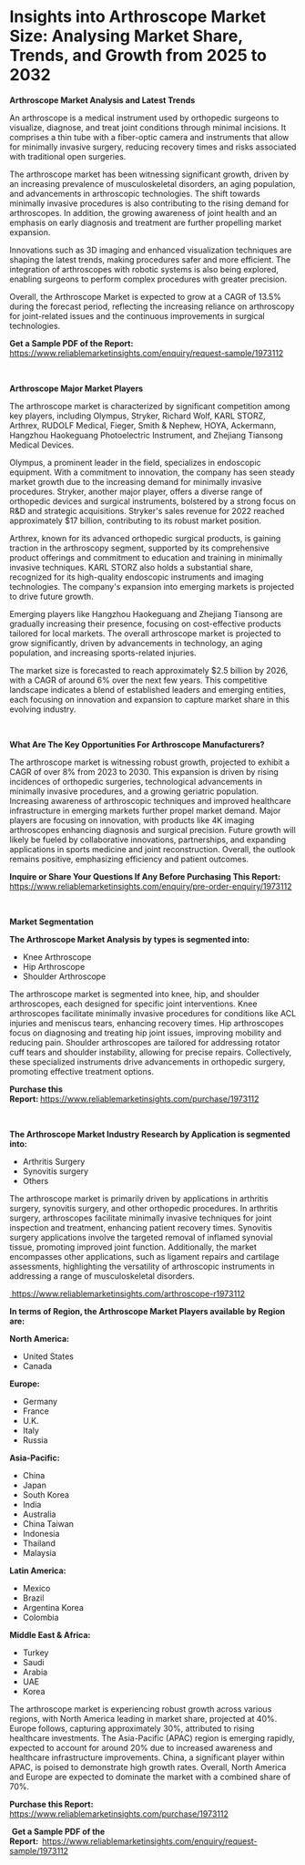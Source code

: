 <p><h1>Insights into Arthroscope Market Size: Analysing Market Share, Trends, and Growth from 2025 to 2032</h1></p><p><strong>Arthroscope Market Analysis and Latest Trends</strong></p>
<p><p>An arthroscope is a medical instrument used by orthopedic surgeons to visualize, diagnose, and treat joint conditions through minimal incisions. It comprises a thin tube with a fiber-optic camera and instruments that allow for minimally invasive surgery, reducing recovery times and risks associated with traditional open surgeries.</p><p>The arthroscope market has been witnessing significant growth, driven by an increasing prevalence of musculoskeletal disorders, an aging population, and advancements in arthroscopic technologies. The shift towards minimally invasive procedures is also contributing to the rising demand for arthroscopes. In addition, the growing awareness of joint health and an emphasis on early diagnosis and treatment are further propelling market expansion.</p><p>Innovations such as 3D imaging and enhanced visualization techniques are shaping the latest trends, making procedures safer and more efficient. The integration of arthroscopes with robotic systems is also being explored, enabling surgeons to perform complex procedures with greater precision. </p><p>Overall, the Arthroscope Market is expected to grow at a CAGR of 13.5% during the forecast period, reflecting the increasing reliance on arthroscopy for joint-related issues and the continuous improvements in surgical technologies.</p></p>
<p><strong>Get a Sample PDF of the Report:&nbsp;</strong> <a href="https://www.reliablemarketinsights.com/enquiry/request-sample/1973112?utm_campaign=3610&utm_medium=2&utm_source=Github&utm_content=ia&utm_term=16042025&utm_id=arthroscope">https://www.reliablemarketinsights.com/enquiry/request-sample/1973112</a></p>
<p>&nbsp;</p>
<p><strong>Arthroscope Major Market Players</strong></p>
<p><p>The arthroscope market is characterized by significant competition among key players, including Olympus, Stryker, Richard Wolf, KARL STORZ, Arthrex, RUDOLF Medical, Fieger, Smith & Nephew, HOYA, Ackermann, Hangzhou Haokeguang Photoelectric Instrument, and Zhejiang Tiansong Medical Devices. </p><p>Olympus, a prominent leader in the field, specializes in endoscopic equipment. With a commitment to innovation, the company has seen steady market growth due to the increasing demand for minimally invasive procedures. Stryker, another major player, offers a diverse range of orthopedic devices and surgical instruments, bolstered by a strong focus on R&D and strategic acquisitions. Stryker's sales revenue for 2022 reached approximately $17 billion, contributing to its robust market position.</p><p>Arthrex, known for its advanced orthopedic surgical products, is gaining traction in the arthroscopy segment, supported by its comprehensive product offerings and commitment to education and training in minimally invasive techniques. KARL STORZ also holds a substantial share, recognized for its high-quality endoscopic instruments and imaging technologies. The company's expansion into emerging markets is projected to drive future growth.</p><p>Emerging players like Hangzhou Haokeguang and Zhejiang Tiansong are gradually increasing their presence, focusing on cost-effective products tailored for local markets. The overall arthroscope market is projected to grow significantly, driven by advancements in technology, an aging population, and increasing sports-related injuries.</p><p>The market size is forecasted to reach approximately $2.5 billion by 2026, with a CAGR of around 6% over the next few years. This competitive landscape indicates a blend of established leaders and emerging entities, each focusing on innovation and expansion to capture market share in this evolving industry.</p></p>
<p>&nbsp;</p>
<p><strong>What Are The Key Opportunities For Arthroscope Manufacturers?</strong></p>
<p><p>The arthroscope market is witnessing robust growth, projected to exhibit a CAGR of over 8% from 2023 to 2030. This expansion is driven by rising incidences of orthopedic surgeries, technological advancements in minimally invasive procedures, and a growing geriatric population. Increasing awareness of arthroscopic techniques and improved healthcare infrastructure in emerging markets further propel market demand. Major players are focusing on innovation, with products like 4K imaging arthroscopes enhancing diagnosis and surgical precision. Future growth will likely be fueled by collaborative innovations, partnerships, and expanding applications in sports medicine and joint reconstruction. Overall, the outlook remains positive, emphasizing efficiency and patient outcomes.</p></p>
<p><strong>Inquire or Share Your Questions If Any Before Purchasing This Report:</strong> <a href="https://www.reliablemarketinsights.com/enquiry/pre-order-enquiry/1973112?utm_campaign=3610&utm_medium=2&utm_source=Github&utm_content=ia&utm_term=16042025&utm_id=arthroscope">https://www.reliablemarketinsights.com/enquiry/pre-order-enquiry/1973112</a></p>
<p>&nbsp;</p>
<p><strong>Market Segmentation</strong></p>
<p><strong>The Arthroscope Market Analysis by types is segmented into:</strong></p>
<p><ul><li>Knee Arthroscope</li><li>Hip Arthroscope</li><li>Shoulder Arthroscope</li></ul></p>
<p><p>The arthroscope market is segmented into knee, hip, and shoulder arthroscopes, each designed for specific joint interventions. Knee arthroscopes facilitate minimally invasive procedures for conditions like ACL injuries and meniscus tears, enhancing recovery times. Hip arthroscopes focus on diagnosing and treating hip joint issues, improving mobility and reducing pain. Shoulder arthroscopes are tailored for addressing rotator cuff tears and shoulder instability, allowing for precise repairs. Collectively, these specialized instruments drive advancements in orthopedic surgery, promoting effective treatment options.</p></p>
<p><strong>Purchase this Report:&nbsp;</strong><a href="https://www.reliablemarketinsights.com/purchase/1973112?utm_campaign=3610&utm_medium=2&utm_source=Github&utm_content=ia&utm_term=16042025&utm_id=arthroscope">https://www.reliablemarketinsights.com/purchase/1973112</a></p>
<p>&nbsp;</p>
<p><strong>The Arthroscope Market Industry Research by Application is segmented into:</strong></p>
<p><ul><li>Arthritis Surgery</li><li>Synovitis surgery</li><li>Others</li></ul></p>
<p><p>The arthroscope market is primarily driven by applications in arthritis surgery, synovitis surgery, and other orthopedic procedures. In arthritis surgery, arthroscopes facilitate minimally invasive techniques for joint inspection and treatment, enhancing patient recovery times. Synovitis surgery applications involve the targeted removal of inflamed synovial tissue, promoting improved joint function. Additionally, the market encompasses other applications, such as ligament repairs and cartilage assessments, highlighting the versatility of arthroscopic instruments in addressing a range of musculoskeletal disorders.</p></p>
<p><a href="https://www.reliablemarketinsights.com/arthroscope-r1973112?utm_campaign=3610&utm_medium=2&utm_source=Github&utm_content=ia&utm_term=16042025&utm_id=arthroscope">&nbsp;https://www.reliablemarketinsights.com/arthroscope-r1973112</a></p>
<p><strong>In terms of Region, the Arthroscope Market Players available by Region are:</strong></p>
<p>
    <p> <strong> North America: </strong>
        <ul>
            <li>United States</li>
            <li>Canada</li>
        </ul>
        </p> 
    <p> <strong> Europe: </strong>
        <ul>
            <li>Germany</li>
            <li>France</li>
            <li>U.K.</li>
            <li>Italy</li>
            <li>Russia</li>
        </ul>
        </p> 
    <p> <strong> Asia-Pacific: </strong>
        <ul>
            <li>China</li>
            <li>Japan</li>
            <li>South Korea</li>
            <li>India</li>
            <li>Australia</li>
            <li>China Taiwan</li>
            <li>Indonesia</li>
            <li>Thailand</li>
            <li>Malaysia</li>
        </ul>
        </p> 
    <p> <strong> Latin America: </strong>
        <ul>
            <li>Mexico</li>
            <li>Brazil</li>
            <li>Argentina Korea</li>
            <li>Colombia</li>
        </ul>
        </p> 
    <p> <strong> Middle East & Africa: </strong>
        <ul>
            <li>Turkey</li>
            <li>Saudi</li>
            <li>Arabia</li>
            <li>UAE</li>
            <li>Korea</li>
        </ul>
    </p>
    </p>
<p><p>The arthroscope market is experiencing robust growth across various regions, with North America leading in market share, projected at 40%. Europe follows, capturing approximately 30%, attributed to rising healthcare investments. The Asia-Pacific (APAC) region is emerging rapidly, expected to account for around 20% due to increased awareness and healthcare infrastructure improvements. China, a significant player within APAC, is poised to demonstrate high growth rates. Overall, North America and Europe are expected to dominate the market with a combined share of 70%.</p></p>
<p><strong>Purchase this Report: </strong><a href="https://www.reliablemarketinsights.com/purchase/1973112?utm_campaign=3610&utm_medium=2&utm_source=Github&utm_content=ia&utm_term=16042025&utm_id=arthroscope">https://www.reliablemarketinsights.com/purchase/1973112</a></p>
<p>&nbsp;<strong>Get a Sample PDF of the Report:&nbsp;&nbsp;</strong><a href="https://www.reliablemarketinsights.com/enquiry/request-sample/1973112?utm_campaign=3610&utm_medium=2&utm_source=Github&utm_content=ia&utm_term=16042025&utm_id=arthroscope">https://www.reliablemarketinsights.com/enquiry/request-sample/1973112</a></p>
<p><strong></strong></p>
<p><p></p><p></p><p></p></p>